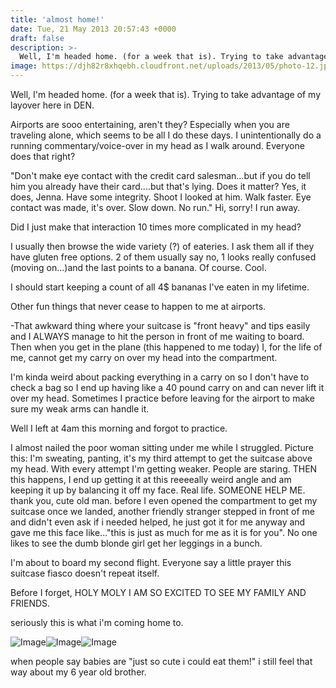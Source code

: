 ```yaml
---
title: 'almost home!'
date: Tue, 21 May 2013 20:57:43 +0000
draft: false
description: >-
  Well, I'm headed home. (for a week that is). Trying to take advantage of my layover here in DEN.
image: https://djh82r8xhqebh.cloudfront.net/uploads/2013/05/photo-12.jpg
---
```


Well, I'm headed home. (for a week that is). Trying to take advantage of my layover here in DEN.

Airports are sooo entertaining, aren't they? Especially when you are traveling alone, which seems to be all I do these days. I unintentionally do a running commentary/voice-over in my head as I walk around. Everyone does that right?

"Don't make eye contact with the credit card salesman...but if you do tell him you already have their card....but that's lying. Does it matter? Yes, it does, Jenna. Have some integrity. Shoot I looked at him. Walk faster. Eye contact was made, it's over. Slow down. No run." Hi, sorry! I run away.

Did I just make that interaction 10 times more complicated in my head?

I usually then browse the wide variety (?) of eateries. I ask them all if they have gluten free options. 2 of them usually say no, 1 looks really confused (moving on...)and the last points to a banana. Of course. Cool.

I should start keeping a count of all 4$ bananas I've eaten in my lifetime.

Other fun things that never cease to happen to me at airports.

-That awkward thing where your suitcase is "front heavy" and tips easily and I ALWAYS manage to hit the person in front of me waiting to board. Then when you get in the plane (this happened to me today) I, for the life of me, cannot get my carry on over my head into the compartment.

I'm kinda weird about packing everything in a carry on so I don't have to check a bag so I end up having like a 40 pound carry on and can never lift it over my head. Sometimes I practice before leaving for the airport to make sure my weak arms can handle it.

Well I left at 4am this morning and forgot to practice.

I almost nailed the poor woman sitting under me while I struggled. Picture this: I'm sweating, panting, it's my third attempt to get the suitcase above my head. With every attempt I'm getting weaker. People are staring. THEN this happens, I end up getting it at this reeeeally weird angle and am keeping it up by balancing it off my face. Real life. SOMEONE HELP ME. thank you, cute old man. before I even opened the compartment to get my suitcase once we landed, another friendly stranger stepped in front of me and didn't even ask if i needed helped, he just got it for me anyway and gave me this face like..."this is just as much for me as it is for you". No one likes to see the dumb blonde girl get her leggings in a bunch.

I'm about to board my second flight. Everyone say a little prayer this suitcase fiasco doesn't repeat itself.

Before I forget, HOLY MOLY I AM SO EXCITED TO SEE MY FAMILY AND FRIENDS.

seriously this is what i'm coming home to.

![Image](https://djh82r8xhqebh.cloudfront.net/uploads/2013/05/photo-12.jpg)![Image](https://djh82r8xhqebh.cloudfront.net/uploads/2013/05/photo-10.jpg)![Image](https://djh82r8xhqebh.cloudfront.net/uploads/2013/05/photo-11.jpg)

when people say babies are "just so cute i could eat them!" i still feel that way about my 6 year old brother.